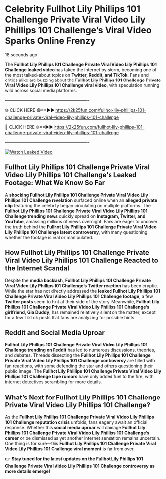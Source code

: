 # Celebrity Fullhot Lily Phillips 101 Challenge Private Viral Video Lily Phillips 101 Challenge’s Viral Video Sparks Online Frenzy

18 seconds ago

The **Fullhot Lily Phillips 101 Challenge Private Viral Video Lily Phillips 101 Challenge leaked video** has taken the internet by storm, becoming one of the most talked-about topics on **Twitter, Reddit, and TikTok**. Fans and critics alike are buzzing about the **Fullhot Lily Phillips 101 Challenge Private Viral Video Lily Phillips 101 Challenge viral video**, with speculation running wild across social media platforms.

———————————————————-

🌐 CLICK HERE 🟢==►► https://2k25fun.com/fullhot-lily-phillips-101-challenge-private-viral-video-lily-phillips-101-challenge

🔴 CLICK HERE 🌐==►► https://2k25fun.com/fullhot-lily-phillips-101-challenge-private-viral-video-lily-phillips-101-challenge

———————————————————-

[![Watch Leaked Video](https://miro.medium.com/v2/resize:fit:828/format:webp/1*cilzJN44JGOrTw9NJCrNHA.gif "Watch Leaked Video")](https://2k25fun.com/fullhot-lily-phillips-101-challenge-private-viral-video-lily-phillips-101-challenge)

## **Fullhot Lily Phillips 101 Challenge Private Viral Video Lily Phillips 101 Challenge's Leaked Footage: What We Know So Far**  
A **shocking Fullhot Lily Phillips 101 Challenge Private Viral Video Lily Phillips 101 Challenge revelation** surfaced online when an **alleged private clip** featuring the celebrity began circulating on multiple platforms. The **Fullhot Lily Phillips 101 Challenge Private Viral Video Lily Phillips 101 Challenge trending news** quickly spread on **Instagram, Twitter, and YouTube**, amassing millions of views overnight. Fans are eager to uncover the truth behind the **Fullhot Lily Phillips 101 Challenge Private Viral Video Lily Phillips 101 Challenge latest controversy**, with many questioning whether the footage is real or manipulated.  

## **How Fullhot Lily Phillips 101 Challenge Private Viral Video Lily Phillips 101 Challenge Reacted to the Internet Scandal**  
Despite the **media backlash**, **Fullhot Lily Phillips 101 Challenge Private Viral Video Lily Phillips 101 Challenge’s Twitter reaction** has been cryptic. While the star has not directly addressed the **leaked Fullhot Lily Phillips 101 Challenge Private Viral Video Lily Phillips 101 Challenge footage**, a few **Twitter posts** seem to hint at their side of the story. Meanwhile, **Fullhot Lily Phillips 101 Challenge Private Viral Video Lily Phillips 101 Challenge’s girlfriend, Gia Duddy**, has remained relatively silent on the matter, except for a few TikTok posts that fans are analyzing for possible hints.  

## **Reddit and Social Media Uproar**  
**Fullhot Lily Phillips 101 Challenge Private Viral Video Lily Phillips 101 Challenge trending on Reddit** has led to numerous discussions, theories, and debates. Threads dissecting the **Fullhot Lily Phillips 101 Challenge Private Viral Video Lily Phillips 101 Challenge controversy** are filled with fan reactions, with some defending the star and others questioning their public image. The **Fullhot Lily Phillips 101 Challenge Private Viral Video Lily Phillips 101 Challenge tape rumors** have only added fuel to the fire, with internet detectives scrambling for more details.  

## **What’s Next for Fullhot Lily Phillips 101 Challenge Private Viral Video Lily Phillips 101 Challenge?**  
As the **Fullhot Lily Phillips 101 Challenge Private Viral Video Lily Phillips 101 Challenge reputation crisis** unfolds, fans eagerly await an official response. Whether this **social media uproar** will damage **Fullhot Lily Phillips 101 Challenge Private Viral Video Lily Phillips 101 Challenge’s career** or be dismissed as yet another internet sensation remains uncertain. One thing is for sure—this **Fullhot Lily Phillips 101 Challenge Private Viral Video Lily Phillips 101 Challenge viral moment** is far from over.  

👉 **Stay tuned for the latest updates on the Fullhot Lily Phillips 101 Challenge Private Viral Video Lily Phillips 101 Challenge controversy as more details emerge!**  
